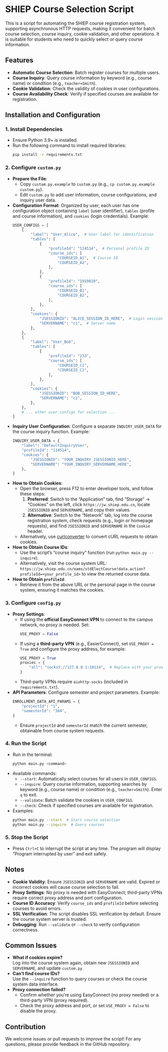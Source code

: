 # SHIEP Course Selection Script

This is a script for automating the SHIEP course registration system, supporting asynchronous HTTP requests, making it convenient for batch course selection, course inquiry, cookie validation, and other operations. It is suitable for students who need to quickly select or query course information.

## Features

- **Automatic Course Selection**: Batch register courses for multiple users.
- **Course Inquiry**: Query course information by keyword (e.g., course name) or condition (e.g., `teacher=Smith`).
- **Cookie Validation**: Check the validity of cookies in user configurations.
- **Course Availability Check**: Verify if specified courses are available for registration.

## Installation and Configuration

### 1. Install Dependencies

- Ensure Python 3.9+ is installed.
- Run the following command to install required libraries:
  ```bash
  pip install -r requirements.txt
  ```

### 2. Configure `custom.py`

- **Prepare the File**:
  - Copy `custom.py.example` to `custom.py` (e.g., `cp custom.py.example custom.py`).
  - Edit `custom.py` to add user information, course configurations, and inquiry user data.
- **Configuration Format**: Organized by user, each user has one configuration object containing `label` (user identifier), `tables` (profile and course information), and `cookies` (login credentials). Example:
  ```python
  USER_CONFIGS = [
      {
          "label": "User_Alice",  # User label for identification
          "tables": [
              {
                  "profileId": "114514",  # Personal profile ID
                  "course_ids": [
                      "COURSEID_A1",  # Course ID
                      "COURSEID_A2",
                  ],
              },
              {
                  "profileId": "1919810",
                  "course_ids": [
                      "COURSEID_B1",
                      "COURSEID_B2",
                  ],
              },
          ],
          "cookies": {
              "JSESSIONID": "ALICE_SESSION_ID_HERE",  # Login session ID
              "SERVERNAME": "c1",  # Server name
          },
      },
      {
          "label": "User_Bob",
          "tables": [
              {
                  "profileId": "233",
                  "course_ids": [
                      "COURSEID_C1",
                      "COURSEID_C2",
                  ],
              },
          ],
          "cookies": {
              "JSESSIONID": "BOB_SESSION_ID_HERE",
              "SERVERNAME": "c2",
          },
      },
      # ... other user configs for selection ...
  ]
  ```
- **Inquiry User Configuration**: Configure a separate `INQUIRY_USER_DATA` for the course inquiry function. Example:
  ```python
  INQUIRY_USER_DATA = {
      "label": "DefaultInquiryUser",
      "profileId": "114514",
      "cookies": {
          "JSESSIONID": "YOUR_INQUIRY_JSESSIONID_HERE",
          "SERVERNAME": "YOUR_INQUIRY_SERVERNAME_HERE",
      },
  }
  ```
- **How to Obtain Cookies**:
  - Open the browser, press F12 to enter developer tools, and follow these steps:
    1. **Preferred**: Switch to the “Application” tab, find “Storage” -> “Cookies” on the left, click `https://jw.shiep.edu.cn`, locate `JSESSIONID` and `SERVERNAME`, and copy their values.
    2. **Alternative**: Switch to the “Network” tab, log into the course registration system, check requests (e.g., login or homepage requests), and find `JSESSIONID` and `SERVERNAME` in the `Cookie` header.
  - Alternatively, use [curlconverter](https://curlconverter.com/) to convert cURL requests to obtain cookies.
- **How to Obtain Course IDs**:
  - Use the script’s “course inquiry” function (run `python main.py --inquire`).
  - Alternatively, visit the course system URL: `https://jw.shiep.edu.cn/eams/stdElectCourse!data.action?profileId=<your_profile_id>` to view the returned course data.
- **How to Obtain `profileId`**:
  - Retrieve it from the above URL or the personal page in the course system, ensuring it matches the cookies.

### 3. Configure `config.py`

- **Proxy Settings**:
  - If using the **official EasyConnect VPN** to connect to the campus network, no proxy is needed. Set:
    ```python
    USE_PROXY = False
    ```
  - If using a **third-party VPN** (e.g., EasierConnect), set `USE_PROXY = True` and configure the proxy address, for example:
    ```python
    USE_PROXY = True
    proxies = {
        "all": "socks5://127.0.0.1:10114",  # Replace with your proxy address and port
    }
    ```
  - Third-party VPNs require `aiohttp-socks` (included in `requirements.txt`).
- **API Parameters**: Configure semester and project parameters. Example:
  ```python
  ENROLLMENT_DATA_API_PARAMS = {
      "projectId": "1",
      "semesterId": "384",
  }
  ```
  - Ensure `projectId` and `semesterId` match the current semester, obtainable from course system requests.

### 4. Run the Script

- Run in the terminal:
  ```bash
  python main.py <command>
  ```
- Available commands:
  - `--start`: Automatically select courses for all users in `USER_CONFIGS`.
  - `--inquire`: Query course information, supporting searches by keyword (e.g., course name) or condition (e.g., `teacher=Smith`). Enter `q` to exit.
  - `--validate`: Batch validate the cookies in `USER_CONFIGS`.
  - `--check`: Check if specified courses are available for registration.
- Examples:
  ```bash
  python main.py --start  # Start course selection
  python main.py --inquire  # Query courses
  ```

### 5. Stop the Script

- Press `Ctrl+C` to interrupt the script at any time. The program will display “Program interrupted by user” and exit safely.

## Notes

- **Cookie Validity**: Ensure `JSESSIONID` and `SERVERNAME` are valid. Expired or incorrect cookies will cause course selection to fail.
- **Proxy Settings**: No proxy is needed with EasyConnect; third-party VPNs require correct proxy address and port configuration.
- **Course ID Accuracy**: Verify `course_ids` and `profileId` before selecting courses to avoid errors.
- **SSL Verification**: The script disables SSL verification by default. Ensure the course system server is trusted.
- **Debugging**: Run `--validate` or `--check` to verify configuration correctness.

## Common Issues

- **What if cookies expire?**  
  Log into the course system again, obtain new `JSESSIONID` and `SERVERNAME`, and update `custom.py`.
- **Can’t find course IDs?**  
  Use the `--inquire` function to query courses or check the course system data interface.
- **Proxy connection failed?**
  - Confirm whether you’re using EasyConnect (no proxy needed) or a third-party VPN (proxy required).
  - Check the proxy address and port, or set `USE_PROXY = False` to disable the proxy.

## Contribution

We welcome issues or pull requests to improve the script! For any questions, please provide feedback in the GitHub repository.
